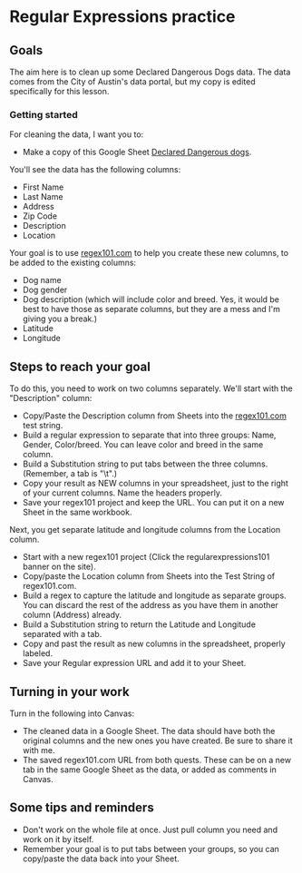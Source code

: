 # Regular Expressions practice

## Goals

The aim here is to clean up some Declared Dangerous Dogs data. The data comes from the City of Austin's data portal, but my copy is edited specifically for this lesson.

### Getting started

For cleaning the data, I want you to:

- Make a copy of this Google Sheet [Declared Dangerous dogs](https://docs.google.com/spreadsheets/d/1KKKAic3qtSUtiRHSFGOQN6G6q5D5MM0B4RCi3Wr8lAg/edit#gid=1210839306).

You'll see the data has the following columns:

- First Name
- Last Name
- Address
- Zip Code
- Description
- Location

Your goal is to use [regex101.com](https://regex101.com) to help you create these new columns, to be added to the existing columns:

- Dog name
- Dog gender
- Dog description (which will include color and breed. Yes, it would be best to have those as separate columns, but they are a mess and I'm giving you a break.)
- Latitude
- Longitude

## Steps to reach your goal

To do this, you need to work on two columns separately. We'll start with the "Description" column:

- Copy/Paste the Description column from Sheets into the [regex101.com](https://regex101.com) test string.
- Build a regular expression to separate that into three groups: Name, Gender, Color/breed. You can leave color and breed in the same column.
- Build a Substitution string to put tabs between the three columns. (Remember, a tab is "\t".)
- Copy your result as NEW columns in your spreadsheet, just to the right of your current columns. Name the headers properly.
- Save your regex101 project and keep the URL. You can put it on a new Sheet in the same workbook.

Next, you get separate latitude and longitude columns from the Location column.

- Start with a new regex101 project (Click the regularexpressions101 banner on the site).
- Copy/paste the Location column from Sheets into the Test String of regex101.com.
- Build a regex to capture the latitude and longitude as separate groups. You can discard the rest of the address as you have them in another column (Address) already.
- Build a Substitution string to return the Latitude and Longitude separated with a tab.
- Copy and past the result as new columns in the spreadsheet, properly labeled.
- Save your Regular expression URL and add it to your Sheet.

## Turning in your work

Turn in the following into Canvas:

- The cleaned data in a Google Sheet. The data should have both the original columns and the new ones you have created. Be sure to share it with me.
- The saved regex101.com URL from both quests. These can be on a new tab in the same Google Sheet as the data, or added as comments in Canvas.

## Some tips and reminders

- Don't work on the whole file at once. Just pull column you need and work on it by itself.
- Remember your goal is to put tabs between your groups, so you can copy/paste the data back into your Sheet.
